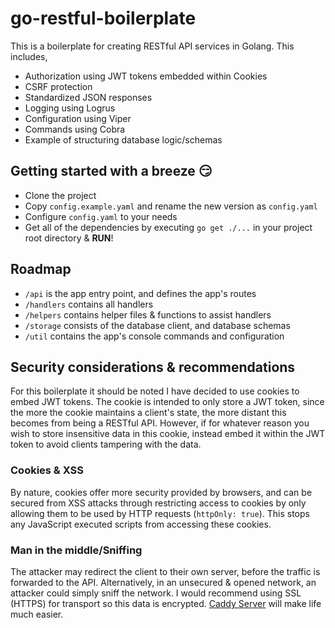 # go-restful-boilerplate

This is a boilerplate for creating RESTful API services in Golang. This includes,

* Authorization using JWT tokens embedded within Cookies
* CSRF protection
* Standardized JSON responses
* Logging using Logrus
* Configuration using Viper
* Commands using Cobra
* Example of structuring database logic/schemas


## Getting started with a breeze 😏
* Clone the project
* Copy `config.example.yaml` and rename the new version as `config.yaml`
* Configure `config.yaml` to your needs
* Get all of the dependencies by executing `go get ./...` in your project root directory & **RUN**!

## Roadmap
* `/api` is the app entry point, and defines the app's routes
* `/handlers` contains all handlers
* `/helpers` contains helper files & functions to assist handlers
* `/storage` consists of the database client, and database schemas
* `/util` contains the app's console commands and configuration


## Security considerations & recommendations
For this boilerplate it should be noted I have decided to use cookies to embed JWT tokens. The cookie is intended to only store a JWT token, since the more the cookie maintains a client's state, the more distant this becomes from being a RESTful API. However, if for whatever reason you wish to store insensitive data in this cookie, instead embed it within the JWT token to avoid clients tampering with the data.

### Cookies & XSS
By nature, cookies offer more security provided by browsers, and can be secured from XSS attacks through restricting access to cookies by only allowing them to be used by HTTP requests (`httpOnly: true`). This stops any JavaScript executed scripts from accessing these cookies.

### Man in the middle/Sniffing
The attacker may redirect the client to their own server, before the traffic is forwarded to the API. Alternatively, in an unsecured & opened network, an attacker could simply sniff the network. I would recommend using SSL (HTTPS) for transport so this data is encrypted. [Caddy Server](https://caddyserver.com/) will make life much easier.
